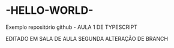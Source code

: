 # -HELLO-WORLD-
Exemplo repositório github - AULA 1 DE TYPESCRIPT

EDITADO EM SALA DE AULA
SEGUNDA ALTERAÇÃO DE BRANCH
